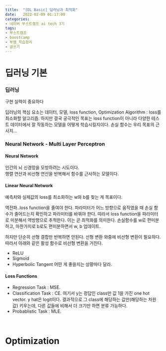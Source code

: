 ```yaml
---
title:  "[DL Basic] 딥러닝과 최적화"
date:   2022-02-09 01:17:00
categories:
- 네이버 부스트캠프 ai tech 3기
tags:
- 부스트캠프
- boostcamp
- 부캠_학습정리
- 글쓰기
---
```


# 딥러닝 기본

### 딥러닝

구현 실력이 중요하다

딥러닝의 핵심 요소는 데이터, 모델, loss function, Optimization Algorithm : loss를 최소화할 알고리즘.
하지만 결국 궁극적인 목표는 loss function이 아니라 다양한 테스트 데이터에서 잘 작동하는 모델을 어떻게 학습시킬지이다.
손실 함수는 우리 목표의 근사치...


### Neural Network - Multi Layer Perceptron

#### Neural Network
인간의 뇌 신경망을 모방하려는 시도이다.  
행렬 연산과 비선형 연산을 반복해서 함수를 근사하는 모델이다.

#### Linear Neural Network

예측치와 실제값의 loss를 최소화하는 w와 b를 찾는 게 목표이다.

역전파..loss function을 줄여야 한다. 파라미터가 어느 방향으로 움직였을 때 손실 함수가 줄어드는지 확인하고 파라미터를 바꿔야 한다. 따라서 loss function을 파라미터로 미분해서 역방향으로 추적한다. 
이는 곧 최적화를 의미한다. 손실함수를 w로 편미분하고, 마찬가지로 b로도 편미분하면서 w, b 업데이트.

하지만 단순히 선형 결합만 반복하면 안된다. 선형 변환 와중에 비선형 변환이 필요하다. 따라서 아래와 같은 활성 함수로 비선형 변환을 거친다.
- ReLU
- Sigmoid
- Hyperbolic Tangent
어떤 게 좋을지는 상황마다 달라.

#### Loss Functions

- Regression Task : MSE.
- Classification Task : CE. 여기서 y는 정답인 class만 값 1을 가진 one hot vector. y hat은 logit이다. 결과적으로 그 class에 해당하는 값만(해당하는 차원 값) 키우는데, 다른 값들에 비해서 더 크기만 하면 분류 가능하다.
- Probablistic Task : MLE.

<br/>

# Optimization

